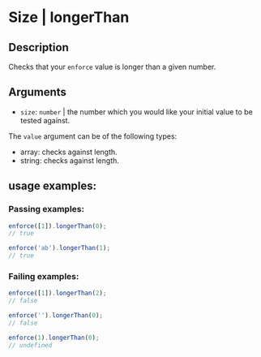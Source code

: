 # Size | longerThan

## Description
Checks that your `enforce` value is longer than a given number.

## Arguments
* `size`: `number` | the number which you would like your initial value to be tested against.

The `value` argument can be of the following types:
* array: checks against length.
* string: checks against length.

## usage examples:

### Passing examples:
```js
enforce([1]).longerThan(0);
// true
```

```js
enforce('ab').longerThan(1);
// true
```

### Failing examples:
```js
enforce([1]).longerThan(2);
// false
```

```js
enforce('').longerThan(0);
// false
```

```js
enforce(1).longerThan(0);
// undefined
```